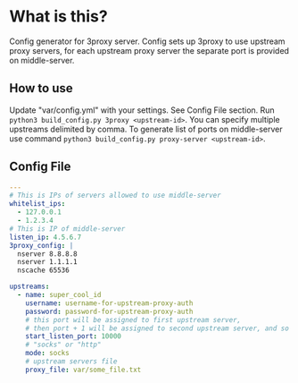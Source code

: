 # What is this?

Config generator for 3proxy server.
Config sets up 3proxy to use upstream proxy servers, for each upstream proxy server the separate port is provided on middle-server.


## How to use

Update "var/config.yml" with your settings. See Config File section.
Run `python3 build_config.py 3proxy <upstream-id>`. You can specify  multiple upstreams delimited by comma.
To generate list of ports on middle-server use command `python3 build_config.py proxy-server <upstream-id>`.


## Config File

```yaml
---
# This is IPs of servers allowed to use middle-server
whitelist_ips:
  - 127.0.0.1
  - 1.2.3.4
# This is IP of middle-server
listen_ip: 4.5.6.7
3proxy_config: |
  nserver 8.8.8.8
  nserver 1.1.1.1
  nscache 65536

upstreams:
  - name: super_cool_id
    username: username-for-upstream-proxy-auth
    password: password-for-upstream-proxy-auth
    # this port will be assigned to first upstream server,
    # then port + 1 will be assigned to second upstream server, and so on
    start_listen_port: 10000
    # "socks" or "http"
    mode: socks
    # upstream servers file
    proxy_file: var/some_file.txt
```
